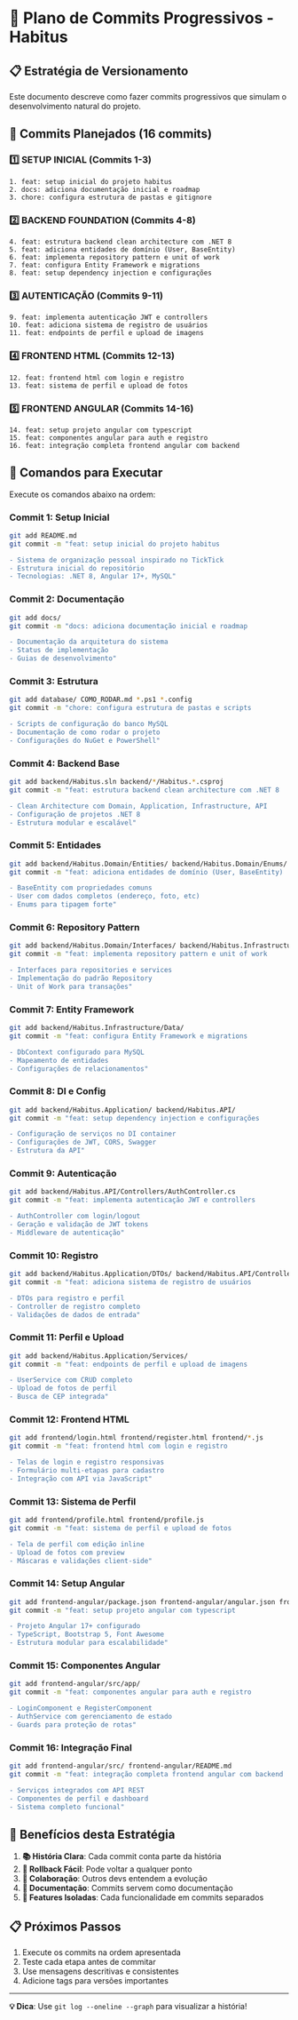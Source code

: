 # 🚀 Plano de Commits Progressivos - Habitus

## 📋 Estratégia de Versionamento

Este documento descreve como fazer commits progressivos que simulam o desenvolvimento natural do projeto.

## 🎯 Commits Planejados (16 commits)

### **1️⃣ SETUP INICIAL (Commits 1-3)**
```
1. feat: setup inicial do projeto habitus
2. docs: adiciona documentação inicial e roadmap  
3. chore: configura estrutura de pastas e gitignore
```

### **2️⃣ BACKEND FOUNDATION (Commits 4-8)**
```
4. feat: estrutura backend clean architecture com .NET 8
5. feat: adiciona entidades de domínio (User, BaseEntity)
6. feat: implementa repository pattern e unit of work
7. feat: configura Entity Framework e migrations
8. feat: setup dependency injection e configurações
```

### **3️⃣ AUTENTICAÇÃO (Commits 9-11)**
```
9. feat: implementa autenticação JWT e controllers
10. feat: adiciona sistema de registro de usuários
11. feat: endpoints de perfil e upload de imagens
```

### **4️⃣ FRONTEND HTML (Commits 12-13)**
```
12. feat: frontend html com login e registro
13. feat: sistema de perfil e upload de fotos
```

### **5️⃣ FRONTEND ANGULAR (Commits 14-16)**
```
14. feat: setup projeto angular com typescript
15. feat: componentes angular para auth e registro
16. feat: integração completa frontend angular com backend
```

## 🔧 Comandos para Executar

Execute os comandos abaixo na ordem:

### Commit 1: Setup Inicial
```bash
git add README.md
git commit -m "feat: setup inicial do projeto habitus

- Sistema de organização pessoal inspirado no TickTick
- Estrutura inicial do repositório
- Tecnologias: .NET 8, Angular 17+, MySQL"
```

### Commit 2: Documentação
```bash
git add docs/
git commit -m "docs: adiciona documentação inicial e roadmap

- Documentação da arquitetura do sistema
- Status de implementação
- Guias de desenvolvimento"
```

### Commit 3: Estrutura
```bash
git add database/ COMO_RODAR.md *.ps1 *.config
git commit -m "chore: configura estrutura de pastas e scripts

- Scripts de configuração do banco MySQL
- Documentação de como rodar o projeto
- Configurações do NuGet e PowerShell"
```

### Commit 4: Backend Base
```bash
git add backend/Habitus.sln backend/*/Habitus.*.csproj
git commit -m "feat: estrutura backend clean architecture com .NET 8

- Clean Architecture com Domain, Application, Infrastructure, API
- Configuração de projetos .NET 8
- Estrutura modular e escalável"
```

### Commit 5: Entidades
```bash
git add backend/Habitus.Domain/Entities/ backend/Habitus.Domain/Enums/
git commit -m "feat: adiciona entidades de domínio (User, BaseEntity)

- BaseEntity com propriedades comuns
- User com dados completos (endereço, foto, etc)
- Enums para tipagem forte"
```

### Commit 6: Repository Pattern
```bash
git add backend/Habitus.Domain/Interfaces/ backend/Habitus.Infrastructure/
git commit -m "feat: implementa repository pattern e unit of work

- Interfaces para repositories e services
- Implementação do padrão Repository
- Unit of Work para transações"
```

### Commit 7: Entity Framework
```bash
git add backend/Habitus.Infrastructure/Data/
git commit -m "feat: configura Entity Framework e migrations

- DbContext configurado para MySQL
- Mapeamento de entidades
- Configurações de relacionamentos"
```

### Commit 8: DI e Config
```bash
git add backend/Habitus.Application/ backend/Habitus.API/
git commit -m "feat: setup dependency injection e configurações

- Configuração de serviços no DI container
- Configurações de JWT, CORS, Swagger
- Estrutura da API"
```

### Commit 9: Autenticação
```bash
git add backend/Habitus.API/Controllers/AuthController.cs
git commit -m "feat: implementa autenticação JWT e controllers

- AuthController com login/logout
- Geração e validação de JWT tokens
- Middleware de autenticação"
```

### Commit 10: Registro
```bash
git add backend/Habitus.Application/DTOs/ backend/Habitus.API/Controllers/RegistrationController.cs
git commit -m "feat: adiciona sistema de registro de usuários

- DTOs para registro e perfil
- Controller de registro completo
- Validações de dados de entrada"
```

### Commit 11: Perfil e Upload
```bash
git add backend/Habitus.Application/Services/
git commit -m "feat: endpoints de perfil e upload de imagens

- UserService com CRUD completo
- Upload de fotos de perfil
- Busca de CEP integrada"
```

### Commit 12: Frontend HTML
```bash
git add frontend/login.html frontend/register.html frontend/*.js
git commit -m "feat: frontend html com login e registro

- Telas de login e registro responsivas
- Formulário multi-etapas para cadastro
- Integração com API via JavaScript"
```

### Commit 13: Sistema de Perfil
```bash
git add frontend/profile.html frontend/profile.js
git commit -m "feat: sistema de perfil e upload de fotos

- Tela de perfil com edição inline
- Upload de fotos com preview
- Máscaras e validações client-side"
```

### Commit 14: Setup Angular
```bash
git add frontend-angular/package.json frontend-angular/angular.json frontend-angular/tsconfig*.json frontend-angular/src/environments/
git commit -m "feat: setup projeto angular com typescript

- Projeto Angular 17+ configurado
- TypeScript, Bootstrap 5, Font Awesome
- Estrutura modular para escalabilidade"
```

### Commit 15: Componentes Angular
```bash
git add frontend-angular/src/app/
git commit -m "feat: componentes angular para auth e registro

- LoginComponent e RegisterComponent
- AuthService com gerenciamento de estado
- Guards para proteção de rotas"
```

### Commit 16: Integração Final
```bash
git add frontend-angular/src/ frontend-angular/README.md
git commit -m "feat: integração completa frontend angular com backend

- Serviços integrados com API REST
- Componentes de perfil e dashboard
- Sistema completo funcional"
```

## 🎯 Benefícios desta Estratégia

1. **📚 História Clara**: Cada commit conta parte da história
2. **🔄 Rollback Fácil**: Pode voltar a qualquer ponto
3. **👥 Colaboração**: Outros devs entendem a evolução
4. **📝 Documentação**: Commits servem como documentação
5. **🎯 Features Isoladas**: Cada funcionalidade em commits separados

## 📋 Próximos Passos

1. Execute os commits na ordem apresentada
2. Teste cada etapa antes de commitar
3. Use mensagens descritivas e consistentes
4. Adicione tags para versões importantes

---

**💡 Dica**: Use `git log --oneline --graph` para visualizar a história!

